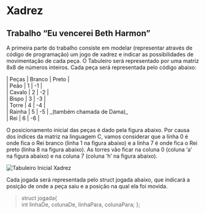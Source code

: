 # Xadrez
## Trabalho “Eu vencerei Beth Harmon”
<p>A primeira parte do trabalho consiste em modelar (representar através de código de programação) um jogo de xadrez e indicar as possibilidades de movimentação de cada peça. O 
Tabuleiro será representado por uma matriz 8x8 de números inteiros. Cada peça será representada pelo código abaixo: <p/>
|   Peças   |   Branco   |   Preto   | <br/>
|   Peão    |     1      |    -1     | <br/>
|   Cavalo  |     2      |    -2     | <br/>
|   Bispo   |     3      |    -3     | <br/>
|   Torre   |     4      |    -4     | <br/>
|   Rainha  |     5      |    -5     | _(também chamada de Dama)_ <br/> 
|   Rei     |     6      |    -6     | <br/>

<p>O posicionamento inicial das peças é dado pela figura abaixo. Por causa dos índices da matriz na
linguagem C, vamos considerar que a linha 0 é onde fica o Rei branco (linha 1 na figura abaixo) e a
linha 7 é onde fica o Rei preto (linha 8 na figura abaixo). As torres vão ficar na coluna 0 (coluna ‘a’
na figura abaixo) e na coluna 7 (coluna ‘h’ na figura abaixo). <p/>

<img src="http://comojogarxadrez.com.br/uploads/1/1/3/9/113979129/como-jogar-xadrez-posi-o-inicial_orig.png" alt="Tabuleiro Inicial Xadrez" />

Cada jogada será representada pelo struct jogada abaixo, que indicará a posição de onde a peça saiu e a posição na qual ela foi movida. <br/>

<blockquote> struct jogada{<br/>
int linhaDe, colunaDe, linhaPara, colunaPara;
};</blockquote>
